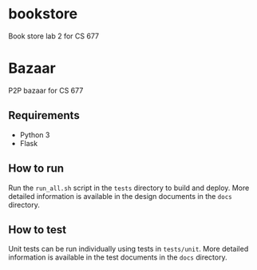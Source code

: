 # bookstore
Book store lab 2 for CS 677

# Bazaar
P2P bazaar for CS 677

## Requirements
- Python 3
- Flask

## How to run
Run the `run_all.sh` script in the `tests` directory to build and deploy.
More detailed information is available in the design documents in the `docs` directory.

## How to test
Unit tests can be run individually using tests in `tests/unit`.
More detailed information is available in the test documents in the `docs` directory.
